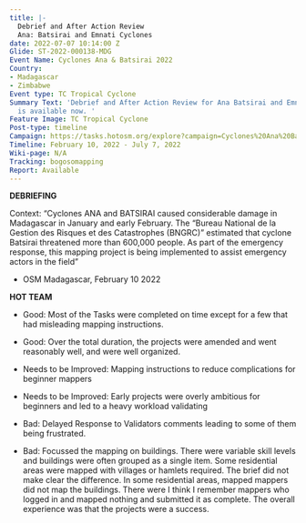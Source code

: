 ```yaml
---
title: |-
  Debrief and After Action Review
  Ana: Batsirai and Emnati Cyclones
date: 2022-07-07 10:14:00 Z
Glide: ST-2022-000138-MDG
Event Name: Cyclones Ana & Batsirai 2022
Country:
- Madagascar
- Zimbabwe
Event type: TC Tropical Cyclone
Summary Text: 'Debrief and After Action Review for Ana Batsirai and Emnati Cyclones
  is available now. '
Feature Image: TC Tropical Cyclone
Post-type: timeline
Campaign: https://tasks.hotosm.org/explore?campaign=Cyclones%20Ana%20Batsirai%20and%20Emnati%202022
Timeline: February 10, 2022 - July 7, 2022
Wiki-page: N/A
Tracking: bogosomapping
Report: Available
---
```


<strong>DEBRIEFING</strong><br>

Context: “Cyclones ANA and BATSIRAI caused considerable damage in Madagascar in January and early February. The “Bureau National de la Gestion des Risques et des Catastrophes (BNGRC)” estimated that cyclone Batsirai threatened more than 600,000 people. As part of the emergency response, this mapping project is being implemented to assist emergency actors in the field”

- OSM Madagascar, February 10 2022

<strong>HOT TEAM</strong><br>

- Good: Most of the Tasks were completed on time except for a few that had misleading mapping instructions.
- Good: Over the total duration, the projects were amended and went reasonably well, and were well organized.

- Needs to be Improved: Mapping instructions to reduce complications for beginner mappers
- Needs to be Improved: Early projects were overly ambitious for beginners and led to a heavy workload validating

- Bad: Delayed Response to Validators comments leading to some of them being frustrated.
- Bad: Focussed the mapping on buildings. There were variable skill levels and buildings were often grouped as a single item. Some residential areas were mapped with villages or hamlets required. The brief did not make clear the difference. In some residential areas, mapped mappers did not map the buildings. There were I think I remember mappers who logged in and mapped nothing and submitted it as complete. The overall experience was that the projects were a success.